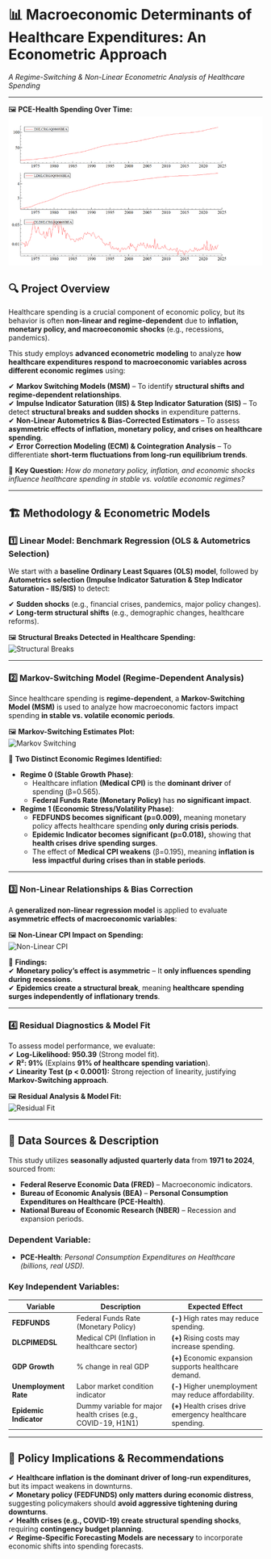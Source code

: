 # 📊 Macroeconomic Determinants of Healthcare Expenditures: An Econometric Approach  
*A Regime-Switching & Non-Linear Econometric Analysis of Healthcare Spending*  

---

🖼 **PCE-Health Spending Over Time:**  
![PCE Health](https://github.com/dr-vishakha-gupta/portfolio/blob/main/Healthcare_Expenditure_Econometric_Modeling/PCE-Health.png)

## 🔍 Project Overview  
Healthcare spending is a crucial component of economic policy, but its behavior is often **non-linear and regime-dependent** due to **inflation, monetary policy, and macroeconomic shocks** (e.g., recessions, pandemics).  

This study employs **advanced econometric modeling** to analyze **how healthcare expenditures respond to macroeconomic variables across different economic regimes** using:  

✔ **Markov Switching Models (MSM)** – To identify **structural shifts and regime-dependent relationships**.  
✔ **Impulse Indicator Saturation (IIS) & Step Indicator Saturation (SIS)** – To detect **structural breaks and sudden shocks** in expenditure patterns.  
✔ **Non-Linear Autometrics & Bias-Corrected Estimators** – To assess **asymmetric effects of inflation, monetary policy, and crises on healthcare spending**.  
✔ **Error Correction Modeling (ECM) & Cointegration Analysis** – To differentiate **short-term fluctuations from long-run equilibrium trends**.  

📢 **Key Question:** *How do monetary policy, inflation, and economic shocks influence healthcare spending in stable vs. volatile economic regimes?*  

---

## 🏗 Methodology & Econometric Models  

### **1️⃣ Linear Model: Benchmark Regression (OLS & Autometrics Selection)**  
We start with a **baseline Ordinary Least Squares (OLS) model**, followed by **Autometrics selection (Impulse Indicator Saturation & Step Indicator Saturation - IIS/SIS)** to detect:  

✔ **Sudden shocks** (e.g., financial crises, pandemics, major policy changes).  
✔ **Long-term structural shifts** (e.g., demographic changes, healthcare reforms).  

🖼 **Structural Breaks Detected in Healthcare Spending:**  
![Structural Breaks](https://github.com/dr-vishakha-gupta/portfolio/blob/main/Healthcare_Econometric_Modeling/StructuralBreaks.png)  

---

### **2️⃣ Markov-Switching Model (Regime-Dependent Analysis)**  
Since healthcare spending is **regime-dependent**, a **Markov-Switching Model (MSM)** is used to analyze how macroeconomic factors impact spending **in stable vs. volatile economic periods**.  

🖼 **Markov-Switching Estimates Plot:**  
![Markov Switching](https://github.com/dr-vishakha-gupta/portfolio/blob/main/Healthcare_Econometric_Modeling/MarkovSwitching.png)  

📌 **Two Distinct Economic Regimes Identified:**  
- **Regime 0 (Stable Growth Phase)**:  
  - Healthcare inflation **(Medical CPI)** is the **dominant driver** of spending (β=0.565).  
  - **Federal Funds Rate (Monetary Policy)** has **no significant impact**.  
- **Regime 1 (Economic Stress/Volatility Phase)**:  
  - **FEDFUNDS becomes significant (p=0.009),** meaning monetary policy affects healthcare spending **only during crisis periods**.  
  - **Epidemic Indicator becomes significant (p=0.018),** showing that **health crises drive spending surges**.  
  - The effect of **Medical CPI weakens** (β=0.195), meaning **inflation is less impactful during crises than in stable periods**.  

---

### **3️⃣ Non-Linear Relationships & Bias Correction**  
A **generalized non-linear regression model** is applied to evaluate **asymmetric effects of macroeconomic variables**:  

🖼 **Non-Linear CPI Impact on Spending:**  
![Non-Linear CPI](https://github.com/dr-vishakha-gupta/portfolio/blob/main/Healthcare_Econometric_Modeling/NonLinearPlot.png)  

📌 **Findings:**  
✔ **Monetary policy’s effect is asymmetric** – It **only influences spending during recessions**.  
✔ **Epidemics create a structural break**, meaning **healthcare spending surges independently of inflationary trends**.  

---

### **4️⃣ Residual Diagnostics & Model Fit**  
To assess model performance, we evaluate:  
✔ **Log-Likelihood: 950.39** (Strong model fit).  
✔ **R²: 91%** (Explains **91% of healthcare spending variation**).  
✔ **Linearity Test (p < 0.0001):** Strong rejection of linearity, justifying **Markov-Switching approach**.    

🖼 **Residual Analysis & Model Fit:**  
![Residual Fit](https://github.com/dr-vishakha-gupta/portfolio/blob/main/Healthcare_Econometric_Modeling/ResidualFit.png)  

---

## 📂 Data Sources & Description  
This study utilizes **seasonally adjusted quarterly data** from **1971 to 2024**, sourced from:  
- **Federal Reserve Economic Data (FRED)** – Macroeconomic indicators.  
- **Bureau of Economic Analysis (BEA)** – **Personal Consumption Expenditures on Healthcare (PCE-Health)**.  
- **National Bureau of Economic Research (NBER)** – Recession and expansion periods.  

### **Dependent Variable:**  
- **PCE-Health**: *Personal Consumption Expenditures on Healthcare (billions, real USD).*   

### **Key Independent Variables:**  
| Variable | Description | Expected Effect |
|----------|------------|----------------|
| **FEDFUNDS** | Federal Funds Rate (Monetary Policy) | **(-)** High rates may reduce spending. |
| **DLCPIMEDSL** | Medical CPI (Inflation in healthcare sector) | **(+)** Rising costs may increase spending. |
| **GDP Growth** | % change in real GDP | **(+)** Economic expansion supports healthcare demand. |
| **Unemployment Rate** | Labor market condition indicator | **(-)** Higher unemployment may reduce affordability. |
| **Epidemic Indicator** | Dummy variable for major health crises (e.g., COVID-19, H1N1) | **(+)** Health crises drive emergency healthcare spending. |

---

## 📌 **Policy Implications & Recommendations**  

✔ **Healthcare inflation is the dominant driver of long-run expenditures,** but its impact weakens in downturns.  
✔ **Monetary policy (FEDFUNDS) only matters during economic distress**, suggesting policymakers should **avoid aggressive tightening during downturns**.  
✔ **Health crises (e.g., COVID-19) create structural spending shocks**, requiring **contingency budget planning**.  
✔ **Regime-Specific Forecasting Models are necessary** to incorporate economic shifts into spending forecasts.  
